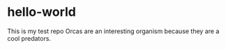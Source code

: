 # hello-world
This is my test repo
Orcas are an interesting organism because they are a cool predators. 

